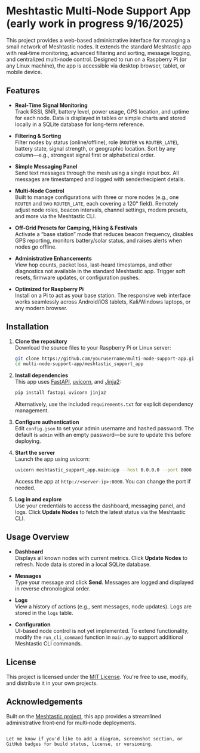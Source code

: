 # Meshtastic Multi‑Node Support App (early work in progress 9/16/2025)

This project provides a web-based administrative interface for managing a small network of Meshtastic nodes. It extends the standard Meshtastic app with real‑time monitoring, advanced filtering and sorting, message logging, and centralized multi‑node control. Designed to run on a Raspberry Pi (or any Linux machine), the app is accessible via desktop browser, tablet, or mobile device.

## Features

- **Real‑Time Signal Monitoring**  
  Track RSSI, SNR, battery level, power usage, GPS location, and uptime for each node. Data is displayed in tables or simple charts and stored locally in a SQLite database for long-term reference.

- **Filtering & Sorting**  
  Filter nodes by status (online/offline), role (`ROUTER` vs `ROUTER_LATE`), battery state, signal strength, or geographic location. Sort by any column—e.g., strongest signal first or alphabetical order.

- **Simple Messaging Panel**  
  Send text messages through the mesh using a single input box. All messages are timestamped and logged with sender/recipient details.

- **Multi‑Node Control**  
  Built to manage configurations with three or more nodes (e.g., one `ROUTER` and two `ROUTER_LATE`, each covering a 120° field). Remotely adjust node roles, beacon intervals, channel settings, modem presets, and more via the Meshtastic CLI.

- **Off‑Grid Presets for Camping, Hiking & Festivals**  
  Activate a “base station” mode that reduces beacon frequency, disables GPS reporting, monitors battery/solar status, and raises alerts when nodes go offline.

- **Administrative Enhancements**  
  View hop counts, packet loss, last-heard timestamps, and other diagnostics not available in the standard Meshtastic app. Trigger soft resets, firmware updates, or configuration pushes.

- **Optimized for Raspberry Pi**  
  Install on a Pi to act as your base station. The responsive web interface works seamlessly across Android/iOS tablets, Kali/Windows laptops, or any modern browser.

## Installation

1. **Clone the repository**  
   Download the source files to your Raspberry Pi or Linux server:

   ```bash
   git clone https://github.com/yourusername/multi-node-support-app.git
   cd multi-node-support-app/meshtastic_support_app
   ```

2. **Install dependencies**  
   This app uses [FastAPI](https://fastapi.tiangolo.com/), [uvicorn](https://www.uvicorn.org/), and [Jinja2](https://palletsprojects.com/p/jinja/):

   ```bash
   pip install fastapi uvicorn jinja2
   ```

   Alternatively, use the included `requirements.txt` for explicit dependency management.

3. **Configure authentication**  
   Edit `config.json` to set your admin username and hashed password. The default is `admin` with an empty password—be sure to update this before deploying.

4. **Start the server**  
   Launch the app using uvicorn:

   ```bash
   uvicorn meshtastic_support_app.main:app --host 0.0.0.0 --port 8000
   ```

   Access the app at `http://<server-ip>:8000`. You can change the port if needed.

5. **Log in and explore**  
   Use your credentials to access the dashboard, messaging panel, and logs. Click **Update Nodes** to fetch the latest status via the Meshtastic CLI.

## Usage Overview

- **Dashboard**  
  Displays all known nodes with current metrics. Click **Update Nodes** to refresh. Node data is stored in a local SQLite database.

- **Messages**  
  Type your message and click **Send**. Messages are logged and displayed in reverse chronological order.

- **Logs**  
  View a history of actions (e.g., sent messages, node updates). Logs are stored in the `logs` table.

- **Configuration**  
  UI-based node control is not yet implemented. To extend functionality, modify the `run_cli_command` function in `main.py` to support additional Meshtastic CLI commands.

## License

This project is licensed under the [MIT License](LICENSE). You're free to use, modify, and distribute it in your own projects.

## Acknowledgements

Built on the [Meshtastic project](https://meshtastic.org/), this app provides a streamlined administrative front‑end for multi‑node deployments.
```

Let me know if you'd like to add a diagram, screenshot section, or GitHub badges for build status, license, or versioning.
